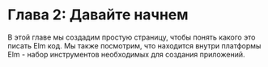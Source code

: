 # Глава 2: Давайте начнем

В этой главе мы создадим простую страницу, чтобы понять какого это писать Elm код. Мы также посмотрим, что находится внутри платформы Elm - набор инструментов необходимых для создания приложений.

